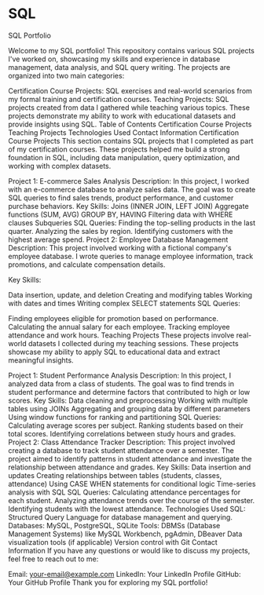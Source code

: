 # SQL
SQL Portfolio

Welcome to my SQL portfolio! This repository contains various SQL projects I've worked on, showcasing my skills and experience in database management, data analysis, and SQL query writing. The projects are organized into two main categories:

Certification Course Projects: SQL exercises and real-world scenarios from my formal training and certification courses.
Teaching Projects: SQL projects created from data I gathered while teaching various topics. These projects demonstrate my ability to work with educational datasets and provide insights using SQL.
Table of Contents
Certification Course Projects
Teaching Projects
Technologies Used
Contact Information
Certification Course Projects
This section contains SQL projects that I completed as part of my certification courses. These projects helped me build a strong foundation in SQL, including data manipulation, query optimization, and working with complex datasets.

Project 1: E-commerce Sales Analysis
Description: In this project, I worked with an e-commerce database to analyze sales data. The goal was to create SQL queries to find sales trends, product performance, and customer purchase behaviors.
Key Skills:
Joins (INNER JOIN, LEFT JOIN)
Aggregate functions (SUM, AVG)
GROUP BY, HAVING
Filtering data with WHERE clauses
Subqueries
SQL Queries:
Finding the top-selling products in the last quarter.
Analyzing the sales by region.
Identifying customers with the highest average spend.
Project 2: Employee Database Management
Description: This project involved working with a fictional company's employee database. I wrote queries to manage employee information, track promotions, and calculate compensation details.

Key Skills:

Data insertion, update, and deletion
Creating and modifying tables
Working with dates and times
Writing complex SELECT statements
SQL Queries:

Finding employees eligible for promotion based on performance.
Calculating the annual salary for each employee.
Tracking employee attendance and work hours.
Teaching Projects
These projects involve real-world datasets I collected during my teaching sessions. These projects showcase my ability to apply SQL to educational data and extract meaningful insights.

Project 1: Student Performance Analysis
Description: In this project, I analyzed data from a class of students. The goal was to find trends in student performance and determine factors that contributed to high or low scores.
Key Skills:
Data cleaning and preprocessing
Working with multiple tables using JOINs
Aggregating and grouping data by different parameters
Using window functions for ranking and partitioning
SQL Queries:
Calculating average scores per subject.
Ranking students based on their total scores.
Identifying correlations between study hours and grades.
Project 2: Class Attendance Tracker
Description: This project involved creating a database to track student attendance over a semester. The project aimed to identify patterns in student attendance and investigate the relationship between attendance and grades.
Key Skills:
Data insertion and updates
Creating relationships between tables (students, classes, attendance)
Using CASE WHEN statements for conditional logic
Time-series analysis with SQL
SQL Queries:
Calculating attendance percentages for each student.
Analyzing attendance trends over the course of the semester.
Identifying students with the lowest attendance.
Technologies Used
SQL: Structured Query Language for database management and querying.
Databases: MySQL, PostgreSQL, SQLite
Tools:
DBMSs (Database Management Systems) like MySQL Workbench, pgAdmin, DBeaver
Data visualization tools (if applicable)
Version control with Git
Contact Information
If you have any questions or would like to discuss my projects, feel free to reach out to me:

Email: your-email@example.com
LinkedIn: Your LinkedIn Profile
GitHub: Your GitHub Profile
Thank you for exploring my SQL portfolio!
